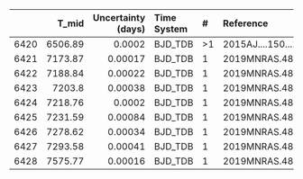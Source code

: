 |      |   T_mid |   Uncertainty (days) | Time System   | #   | Reference           |
|-----:|--------:|---------------------:|:--------------|:----|:--------------------|
| 6420 | 6506.89 |              0.0002  | BJD_TDB       | >1  | 2015AJ....150...18H |
| 6421 | 7173.87 |              0.00017 | BJD_TDB       | 1   | 2019MNRAS.485.5168M |
| 6422 | 7188.84 |              0.00022 | BJD_TDB       | 1   | 2019MNRAS.485.5168M |
| 6423 | 7203.8  |              0.00038 | BJD_TDB       | 1   | 2019MNRAS.485.5168M |
| 6424 | 7218.76 |              0.0002  | BJD_TDB       | 1   | 2019MNRAS.485.5168M |
| 6425 | 7231.59 |              0.00084 | BJD_TDB       | 1   | 2019MNRAS.485.5168M |
| 6426 | 7278.62 |              0.00034 | BJD_TDB       | 1   | 2019MNRAS.485.5168M |
| 6427 | 7293.58 |              0.00041 | BJD_TDB       | 1   | 2019MNRAS.485.5168M |
| 6428 | 7575.77 |              0.00016 | BJD_TDB       | 1   | 2019MNRAS.485.5168M |